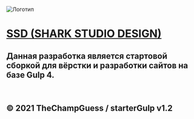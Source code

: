 ![Логотип](https://alimkhalilev.github.io/starterGulp/starterGulp/img/logo.webp)
# [SSD (SHARK STUDIO DESIGN)](https://alimkhalilev.github.io/SSD/SSD/)

## Данная разработка является стартовой сборкой для вёрстки и разработки сайтов на базе Gulp 4.

<br>

## © 2021 TheChampGuess / starterGulp v1.2